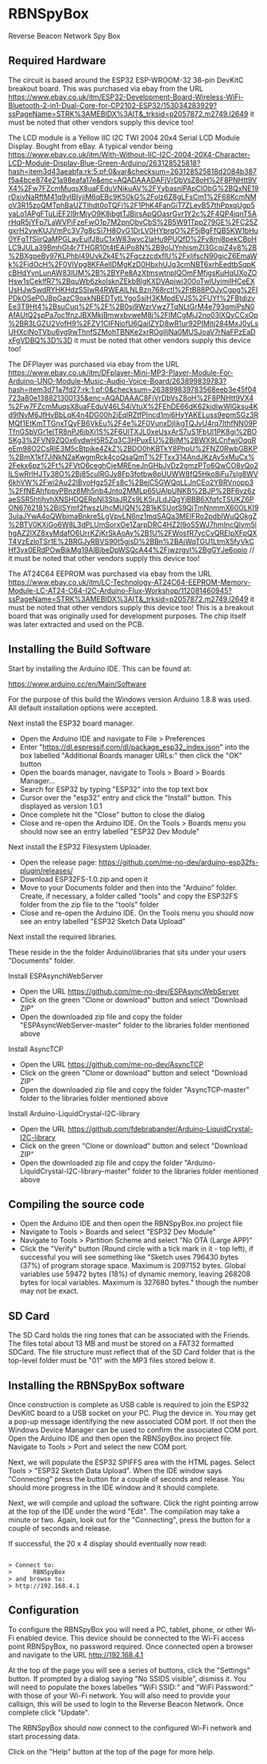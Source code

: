 # RBNSpyBox

Reverse Beacon Network Spy Box

## Required Hardware

The circuit is based around the ESP32 ESP-WROOM-32 38-pin DevKitC breakout board. This was purchased via ebay
from the URL https://www.ebay.co.uk/itm/ESP32-Development-Board-Wireless-WiFi-Bluetooth-2-in1-Dual-Core-for-CP2102-ESP32/153034283929?ssPageName=STRK%3AMEBIDX%3AIT&_trksid=p2057872.m2749.l2649
it must be noted that other vendors supply this device too!

The LCD module is a Yellow IIC I2C TWI 2004 20x4 Serial LCD Module Display. Bought from eBay. A typical vendor being
https://www.ebay.co.uk/itm/With-Without-IIC-I2C-2004-20X4-Character-LCD-Module-Display-Blue-Green-Arduino/263128525818?hash=item3d43aeabfa:rk:5:pf:0&var&checksum=263128525818d2084b387f5a4bce874e21a98eafa17e&enc=AQADAAADAFjVrDbVsZ8oH%2F8PNHtt9VX4%2Fw7FZcmMuqsX8uaFEduVNikuAV%2FYybasnlPApClObG%2BQxNE19rDxiyNaRftM41q9vIBIyjiM6qEBc9K50kG%2Folz6Z8gLFsCm1%2F68KcmNMoV3R15zoQMTphBaUZTlhdt0oTQFi%2F1PhK4FanGiT7ZLevB57thPpxqUgp5vaLo1APgFTuLjEF2l9rMjyO9K8jbgtTJBirsApQOasrGvr1Y2c%2F4QP4jqnT5ArHqR5jYFp7LaWVPiFzeFwO1p7M2pnObvCbS%2B5W91Tpp279GE%2FC25ZgxrH2ywKUJVmPc3V7g8cSi7H8OyG1DrLV0HYbrqO%2F5jBgFfQB5KW1bHu0YFgTfSiirQaMPGLayEuifJ8uC1xW83wvc2laHu9PUQfD%2Fv8mj8pekCBoHLC9JULa39BmhGt4r7THGR10t4tEAiPo8N%2B9olJYnhismZI3GcqiZ4y8%2B%2BXgpeBy97KLPhbl49UvkZk4E%2FqczzcdxflU%2FxIjfscN90gjcZ6EmaWk%2FjdOcH%2F0VlVpg8KFAelIDMgKzD0HbxhUJq3cmNBT6xrhEedtbSqpKcBHdYvnLunAW83lUM%2B%2BYPe8AzXtmswtnplQOmFMfjgsKuHqUXoZOHsw1sCeklfR7%2BquWb6zkolsknZEkbBlgKXDVApiwj300oTwlUyimiIHCeEXUsHJwSwdRYHKHdzSSlwR4RWEAILNLBzn768rctI%2FtB88POJyCgpg%2FIPDkOSeP0JBpGazC9oxkNBEDTytLYgoSsjH3KMpdEVJS%2FUYf%2FBtdizvEe3T9Ht4%2BsuCuq%2F%2F%2B0si9WzrVwz7TqNLtGrM4e793qmiPsN0AfAUtQ2spPa7oc1fnzJBXMkjBmwxbvweM8j%2FIMCgMjJ2no03lXQyCCxOp%2BR3LGZU2VofH9%2FZV1CIFNiofU6QaiIZYD8wR1ur92PIMitj284MxJ0vLsUHXciNoTVbu6yg9wThnfSZMohTBNKe2xrROgIIjNa0MUSJoaV7rNaFPzEaDxFgVDBQ%3D%3D
it must be noted that other vendors supply this device too!

The DFPlayer was purchased via ebay from the URL https://www.ebay.co.uk/itm/DFplayer-Mini-MP3-Player-Module-For-Arduino-UNO-Module-Music-Audio-Voice-Board/263899839783?hash=item3d71a7fd27:rk:1:pf:0&checksum=263899839783568eeb3e45f04723a80e138821300135&enc=AQADAAAC8FjVrDbVsZ8oH%2F8PNHtt9VX4%2Fw7FZcmMuqsX8uaFEduV46LS4iVtuX%2FEhDE66dK62kidlwWlGksu4Kd9INvM6JfHvBbLqK4n4DG00h2iEqlRZtfPIncd1mi6HyYAKELuss9epmSGz3RMQf1EtKmTTGnxTQyFB6VkEu%2F4e%2F0VunxDjljkgTQJvU4rq7IthfNN09PTfnGSbVGr1eITR8nPJ6jbXi1S%2F6UlTXJL0xeUsxArS7uS1FbUl1PK8gi%2BOSKg3%2FVN9ZQ0x6vdwH5R5Zq3C3HPuxEU%2BjlM%2BWX9LCnfwjOqqReEm98O2CsRIE3M5cBtpjke4ZkZ%2BDO0hKBTkY8PhpU%2FNZ0RwbGBKP%2BmX1kf7JiNkN2aKwgmRck4coQsaQmT%2FTxx314AndJKzAv5xMuCx%2Fekx6pz%2Ft%2FVtO6ceghCjeMREneJnGHbJvDz2gmzPTo6QwCO8vQo2ILSwRrlHJTy38O%2Bj85cuIRGJy8Fp3fotbw8pUUWW8fQ5Hko8iFu7slg8WV6khVW%2Fwi2Au22IByoHgz52Fs8c%2BejC5GWQqLLJnCEo2YBRVnopp3%2FfNEAhfppyPBnz8Mh5nb4Jnto2MMLp65UAIpUNKB%2BJP%2BF6yz6zaeSSR5htjhvhXNSHDQERpNI3StaJRZs9LK5rJLdJQgYjBBB6XfqfcTSUKZ6PON676218%2BjISYmf2fwszUhcMUQN%2B1kKSUotS9QjTmNnmmX60OLKI93uIaJYwA4oQWbimaBnkre5LgVpvLN6nz1mqSAQa3MElFRo2pdbIWuQGkgZ%2BTV0KXiGo6W8L3dPLUmSorxOe1ZarpDRC4HZ2l9oS5WJ7hmIncQlvm5lhgAZ2lXZ8xyMdafO6UrrKZjKrSkAoAy%2B1U%2FWosfR7ycCyQREIpXFpQXT4VzEzloTSr1E%2BRGJyRBVS90t5gjsD%2BBn%2BAiWqTGU1LtmX5fyVkCHf3yx0ERdPOwBjkMg19AlBjbeDpWSQcA44%2Fjwzrgvl%2BgGYJe6opio
// it must be noted that other vendors supply this device too!

The AT24C64 EEPROM was purchased via ebay from the URL https://www.ebay.co.uk/itm/LC-Technology-AT24C64-EEPROM-Memory-Module-LC-AT24-C64-I2C-Arduino-Flux-Workshop/112081460945?ssPageName=STRK%3AMEBIDX%3AIT&_trksid=p2057872.m2749.l2649 
it must be noted that other vendors supply this device too! This is a breakout board that was originally used for development purposes. The chip itself was later extracted and used on the PCB.

## Installing the Build Software

Start by installing the Arduino IDE. This can be found at:

https://www.arduino.cc/en/Main/Software

For the purpose of this build the Windows version Arduino 1.8.8 was used. 
All default installation options were accepted.

Next install the ESP32 board manager.

- Open the Arduino IDE and navigate to File > Preferences
- Enter "https://dl.espressif.com/dl/package_esp32_index.json" into the box labelled
"Additional Boards manager URLs:" then click the "OK" button
- Open the boards manager, navigate to Tools > Board > Boards Manager...
- Search for ESP32 by typing "ESP32" into the top text box
- Cursor over the "esp32" entry and click the "Install" button. This displayed as version 1.0.1
- Once complete hit the "Close" button to close the dialog
- Close and re-open the Arduino IDE. On the Tools > Boards menu you should now see an entry labelled "ESP32 Dev Module"

Next install the ESP32 Filesystem Uploader.

- Open the release page: https://github.com/me-no-dev/arduino-esp32fs-plugin/releases/
- Download ESP32FS-1.0.zip and open it
- Move to your Documents folder and then into the "Arduino" folder. Create, if necessary, a
folder called "tools" and copy the ESP32FS folder from the zip file to the "tools" folder
- Close and re-open the Arduino IDE. On the Tools menu you should now see an entry labelled "ESP32 Sketch Data Upload"

Next install the required libraries.

These reside in the the folder Arduino\libraries that sits under your users "Documents" folder.

Install ESPAsynchWebServer

- Open the URL https://github.com/me-no-dev/ESPAsyncWebServer
- Click on the green "Clone or download" button and select "Download ZIP"
- Open the downloaded zip file and copy the folder "ESPAsyncWebServer-master" folder to the libraries folder mentioned above

Install AsyncTCP

- Open the URL https://github.com/me-no-dev/AsyncTCP
- Click on the green "Clone or download" button and select "Download ZIP"
- Open the downloaded zip file and copy the folder "AsyncTCP-master" folder to the libraries folder mentioned above

Install Arduino-LiquidCrystal-I2C-library

- Open the URL https://github.com/fdebrabander/Arduino-LiquidCrystal-I2C-library
- Click on the green "Clone or download" button and select "Download ZIP"
- Open the downloaded zip file and copy the folder "Arduino-LiquidCrystal-I2C-library-master" folder to the libraries folder mentioned above

## Compiling the source code

- Open the Arduino IDE and then open the RBNSpyBox.ino project file
- Navigate to Tools > Boards and select "ESP32 Dev Module"
- Navigate to Tools > Partition Scheme and select "No OTA (Large APP)"
- Click the "Verify" button (Round circle with a tick mark in it - top left), if successful you will see something like 
"Sketch uses 796430 bytes (37%) of program storage space. Maximum is 2097152 bytes.
Global variables use 59472 bytes (18%) of dynamic memory, leaving 268208 bytes for local variables. Maximum is 327680 bytes."
though the number may not be exact.

## SD Card

The SD Card holds the ring tones that can be associated with the Friends. The files total about 13 MB and must be stored on a FAT32 formatted SDCard. 
The file structure must reflect that of the SD Card folder that is the top-level folder must be "01" with the MP3 files stored below it.

## Installing the RBNSpyBox software

Once construction is complete as USB cable is required to join the ESP32 DevKitC board to a USB socket on your PC. 
Plug the device in.
You may get a pop-up message identifying the new associated COM port. If not then the Windows Device Manager can be
used to confirm the associated COM port.
Open the Arduino IDE and then open the RBNSpyBox.ino project file. Navigate to Tools > Port and select the new COM port.

Next, we will populate the ESP32 SPIFFS area with the HTML pages. Select Tools > "ESP32 Sketch Data Upload". 
When the IDE window says "Connecting" press the button for a couple of seconds and release. You should more progress
in the IDE window and it should complete.

Next, we will compile and upload the software. Click the right pointing arrow at the top of the IDE under the word "Edit".
The compilation may take a minute or two. Again, look out for the "Connecting", press the button for a couple of seconds and release.

If successful, the 20 x 4 display should eventually now read:

<code>
> Connect to:
>      RBNSpyBox
> and browse to:
> http://192.168.4.1
</code>

## Configuration

To configure the RBNSpyBox you will need a PC, tablet, phone, or other Wi-Fi enabled device. This device
should be connected to the Wi-Fi access point RBNSpyBox, no password required. Once connected open a browser
and navigate to the URL http://192.168.4.1

At the top of the page you will see a series of buttons, click the "Settings" button.
If prompted by a dialog saying "No SSIDS visible", dismiss it. You will need to populate
the boxes labelles "WiFi SSID:" and "WiFi Password:" with those of your Wi-Fi network.
You will also need to provide your callsign, this will be used to login to the Reverse Beacon Network.
Once complete click "Update".

The RBNSpyBox should now connect to the configured Wi-Fi network and start processing data.

Click on the "Help" button at the top of the page for more help.
